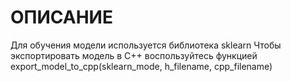 # ОПИСАНИЕ

Для обучения модели используется библиотека sklearn
Чтобы экспортировать модель в С++ воспользуйтесь функцией export_model_to_cpp(sklearn_mode, h_filename, cpp_filename)
